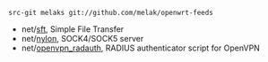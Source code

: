 
```
src-git melaks git://github.com/melak/openwrt-feeds
```

* net/[sft](http://nbenoit.tuxfamily.org/projects/sft/), Simple File Transfer
* net/[nylon](http://monkey.org/~marius/nylon/), SOCK4/SOCK5 server
* net/[openvpn_radauth](http://www.wormhole.hu/~ice/openvpn_radauth/), RADIUS authenticator script for OpenVPN
